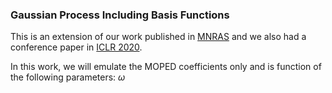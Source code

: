 ### Gaussian Process Including Basis Functions

This is an extension of our work published in <a href="https://doi.org/10.1093/mnras/staa2102">MNRAS</a> and we also had a conference paper in <a href="https://iclr2020-fsai.github.io/FSAI/">ICLR 2020</a>.

In this work, we will emulate the MOPED coefficients only and is function of the following parameters: $\omega$
